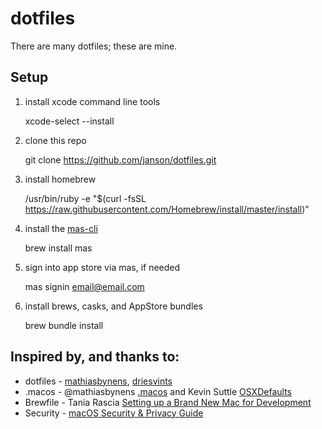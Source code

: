 # dotfiles
There are many dotfiles; these are mine.

## Setup

1. install xcode command line tools
    
    xcode-select --install
    
1. clone this repo

    git clone https://github.com/janson/dotfiles.git

1. install homebrew
    
    /usr/bin/ruby -e "$(curl -fsSL https://raw.githubusercontent.com/Homebrew/install/master/install)"

1. install the [mas-cli](https://github.com/mas-cli/mas)

    brew install mas

1. sign into app store via mas, if needed

    mas signin email@email.com

1. install brews, casks, and AppStore bundles

    brew bundle install

## Inspired by, and thanks to:

* dotfiles - [mathiasbynens](https://github.com/mathiasbynens/dotfiles), [driesvints](https://github.com/driesvints/dotfiles)
* .macos - @mathiasbynens [.macos](http://mths.be/macos) and Kevin Suttle [OSXDefaults](https://github.com/kevinSuttle/macOS-Defaults) 
* Brewfile - Tania Rascia [Setting up a Brand New Mac for Development](https://www.taniarascia.com/setting-up-a-brand-new-mac-for-development/)
* Security - [macOS Security & Privacy Guide](https://github.com/drduh/macOS-Security-and-Privacy-Guide)
